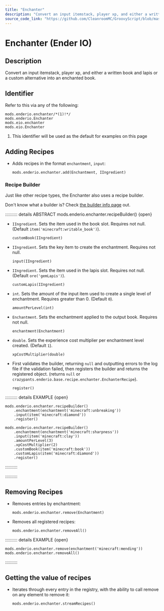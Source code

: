 ```yaml
---
title: "Enchanter"
description: "Convert an input itemstack, player xp, and either a written book and lapis or a custom alternative into an enchanted book."
source_code_link: "https://github.com/CleanroomMC/GroovyScript/blob/master/src/main/java/com/cleanroommc/groovyscript/compat/mods/enderio/Enchanter.java"
---
```


# Enchanter (Ender IO)

## Description

Convert an input itemstack, player xp, and either a written book and lapis or a custom alternative into an enchanted book.

## Identifier

Refer to this via any of the following:

```groovy:no-line-numbers {1}
mods.enderio.enchanter/*(1)!*/
mods.enderio.Enchanter
mods.eio.enchanter
mods.eio.Enchanter
```

1. This identifier will be used as the default for examples on this page

## Adding Recipes

- Adds recipes in the format `enchantment`, `input`:

    ```groovy:no-line-numbers
    mods.enderio.enchanter.add(Enchantment, IIngredient)
    ```


### Recipe Builder

Just like other recipe types, the Enchanter also uses a recipe builder.

Don't know what a builder is? Check [the builder info page](../../../groovy/builder.md) out.

:::::::::: details ABSTRACT mods.enderio.enchanter.recipeBuilder() {open}
- `IIngredient`. Sets the item used in the book slot. Requires not null. (Default `item('minecraft:writable_book')`).

    ```groovy:no-line-numbers
    customBook(IIngredient)
    ```

- `IIngredient`. Sets the key item to create the enchantment. Requires not null.

    ```groovy:no-line-numbers
    input(IIngredient)
    ```

- `IIngredient`. Sets the item used in the lapis slot. Requires not null. (Default `ore('gemLapis')`).

    ```groovy:no-line-numbers
    customLapis(IIngredient)
    ```

- `int`. Sets the amount of the input item used to create a single level of enchantment. Requires greater than 0. (Default `0`).

    ```groovy:no-line-numbers
    amountPerLevel(int)
    ```

- `Enchantment`. Sets the enchantment applied to the output book. Requires not null.

    ```groovy:no-line-numbers
    enchantment(Enchantment)
    ```

- `double`. Sets the experience cost multiplier per enchantment level created. (Default `1`).

    ```groovy:no-line-numbers
    xpCostMultiplier(double)
    ```

- First validates the builder, returning `null` and outputting errors to the log file if the validation failed, then registers the builder and returns the registered object. (returns `null` or `crazypants.enderio.base.recipe.enchanter.EnchanterRecipe`).

    ```groovy:no-line-numbers
    register()
    ```

:::::::::: details EXAMPLE {open}
```groovy:no-line-numbers
mods.enderio.enchanter.recipeBuilder()
    .enchantment(enchantment('minecraft:unbreaking'))
    .input(item('minecraft:diamond'))
    .register()

mods.enderio.enchanter.recipeBuilder()
    .enchantment(enchantment('minecraft:sharpness'))
    .input(item('minecraft:clay'))
    .amountPerLevel(3)
    .xpCostMultiplier(2)
    .customBook(item('minecraft:book'))
    .customLapis(item('minecraft:diamond'))
    .register()
```

::::::::::

::::::::::

## Removing Recipes

- Removes entries by enchantment:

    ```groovy:no-line-numbers
    mods.enderio.enchanter.remove(Enchantment)
    ```

- Removes all registered recipes:

    ```groovy:no-line-numbers
    mods.enderio.enchanter.removeAll()
    ```

:::::::::: details EXAMPLE {open}
```groovy:no-line-numbers
mods.enderio.enchanter.remove(enchantment('minecraft:mending'))
mods.enderio.enchanter.removeAll()
```

::::::::::

## Getting the value of recipes

- Iterates through every entry in the registry, with the ability to call remove on any element to remove it:

    ```groovy:no-line-numbers
    mods.enderio.enchanter.streamRecipes()
    ```
